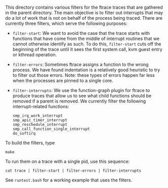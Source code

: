 This directory contains various filters for the ftrace traces that are
gathered in the parent directory.  The main objective is to filter out
interrupts that may do a lot of work that is not on behalf of the
process being traced.  There are currently three filters, which serve
the following purposes:

* `filter-start`: We want to avoid the case that the trace starts with
  functions that have come from the middle of interrupt routines that
  we cannot otherwise identify as such.  To do this, `filter-start`
  cuts off the beginning of the trace until it sees the first system
  call, kvm guest entry or kthread operation.

* `filter-errors`: Sometimes ftrace assigns a function to the wrong
  process.  We have found indentation is a relatively good heuristic
  to try to filter out those errors.  Note: these types of errors
  happen far less when the processes are pinned to a single core.

* `filter-interrupts`: We use the function-graph plugin for ftrace to
  produce traces that allow us to see what child functions should be
  removed if a parent is removed.  We currently filter the following
  interrupt-related functions:

      smp_irq_work_interrupt
      smp_apic_timer_interrupt
      smp_reschedule_interrupt
      smp_call_function_single_interrupt
      do_softirq

To build the filters, type

    make

To run them on a trace with a single pid, use this sequence:

    cat trace | filter-start | filter-errors | filter-interrupts

See `runtest.bash` for a working example that uses the filters.
